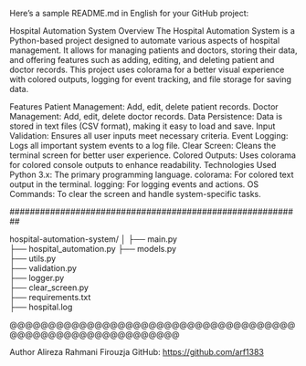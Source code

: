 
Here’s a sample README.md in English for your GitHub project:

Hospital Automation System
Overview
The Hospital Automation System is a Python-based project designed to automate various aspects of hospital management. It allows for managing patients and doctors, storing their data, and offering features such as adding, editing, and deleting patient and doctor records. This project uses colorama for a better visual experience with colored outputs, logging for event tracking, and file storage for saving data.

Features
Patient Management: Add, edit, delete patient records.
Doctor Management: Add, edit, delete doctor records.
Data Persistence: Data is stored in text files (CSV format), making it easy to load and save.
Input Validation: Ensures all user inputs meet necessary criteria.
Event Logging: Logs all important system events to a log file.
Clear Screen: Cleans the terminal screen for better user experience.
Colored Outputs: Uses colorama for colored console outputs to enhance readability.
Technologies Used
Python 3.x: The primary programming language.
colorama: For colored text output in the terminal.
logging: For logging events and actions.
OS Commands: To clear the screen and handle system-specific tasks.

##########################################################

hospital-automation-system/
│
├── main.py               
├── hospital_automation.py
├── models.py             
├── utils.py              
├── validation.py         
├── logger.py             
├── clear_screen.py       
├── requirements.txt      
├── hospital.log          

@@@@@@@@@@@@@@@@@@@@@@@@@@@@@@@@@@@@@@@@@@@@@@@@@@@@@@@@@@@

Author
Alireza Rahmani Firouzja
GitHub: https://github.com/arf1383


